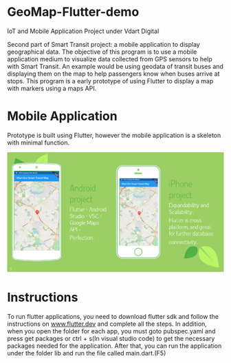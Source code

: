 # GeoMap-Flutter-demo

IoT and Mobile Application Project under Vdart Digital

Second part of Smart Transit project: a mobile application to display geographical data. The objective of this program is to use a mobile application medium to visualize data collected from GPS sensors to help with Smart Transit. An example would be using geodata of transit buses and displaying them on the map to help passengers know when buses arrive at stops. This program is a early prototype of using Flutter to display a map with markers using a maps API.

# Mobile Application
Prototype is built using Flutter, however the mobile application is a skeleton with minimal function.

![sample_app_Image](https://github.com/stevenzhang070302/GeoMap-Flutter-demo/blob/master/smart_transit_image.PNG?raw=true)

# Instructions
To run flutter applications, you need to download flutter sdk and follow the instructions on www.flutter.dev and complete all the steps. In addition, when you open the folder for each app, you must goto pubspec.yaml and press get packages or ctrl + s(In visual studio code) to get the necessary packages needed for the application. After that, you can run the application under the folder lib and run the file called main.dart.(F5)
